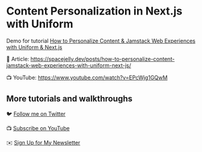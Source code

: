 # Content Personalization in Next.js with Uniform

Demo for tutorial [How to Personalize Content & Jamstack Web Experiences with Uniform & Next.js](https://www.youtube.com/watch?v=EPcWjg1GQwM)

📝 Article: https://spacejelly.dev/posts/how-to-personalize-content-jamstack-web-experiences-with-uniform-next-js/

📺 YouTube: https://www.youtube.com/watch?v=EPcWjg1GQwM

## More tutorials and walkthroughs

🐦 [Follow me on Twitter](https://twitter.com/colbyfayock)

📺 [Subscribe on YouTube](https://www.youtube.com/colbyfayock)

✉️ [Sign Up for My Newsletter](https://colbyfayock.com/newsletter)
